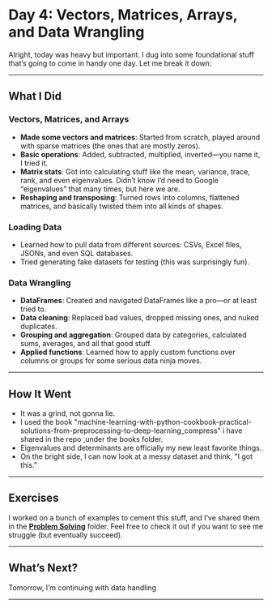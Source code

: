 # Day 4: Vectors, Matrices, Arrays, and Data Wrangling  

Alright, today was heavy but important. I dug into some foundational stuff that’s going to come in handy one day. Let me break it down:  

---

## What I Did  

### Vectors, Matrices, and Arrays  
- **Made some vectors and matrices**: Started from scratch, played around with sparse matrices (the ones that are mostly zeros).  
- **Basic operations**: Added, subtracted, multiplied, inverted—you name it, I tried it.  
- **Matrix stats**: Got into calculating stuff like the mean, variance, trace, rank, and even eigenvalues. Didn’t know I’d need to Google “eigenvalues” that many times, but here we are.  
- **Reshaping and transposing**: Turned rows into columns, flattened matrices, and basically twisted them into all kinds of shapes.  

### Loading Data  
- Learned how to pull data from different sources: CSVs, Excel files, JSONs, and even SQL databases.  
- Tried generating fake datasets for testing (this was surprisingly fun).  

### Data Wrangling  
- **DataFrames**: Created and navigated DataFrames like a pro—or at least tried to.  
- **Data cleaning**: Replaced bad values, dropped missing ones, and nuked duplicates.  
- **Grouping and aggregation**: Grouped data by categories, calculated sums, averages, and all that good stuff.  
- **Applied functions**: Learned how to apply custom functions over columns or groups for some serious data ninja moves.  

---

## How It Went  
- It was a grind, not gonna lie.  
- I used the book "machine-learning-with-python-cookbook-practical-solutions-from-preprocessing-to-deep-learning_compress" i have shared in the repo ,under the books folder.
- Eigenvalues and determinants are officially my new least favorite things.  
- On the bright side, I can now look at a messy dataset and think, "I got this."  

---

## Exercises  
I worked on a bunch of examples to cement this stuff, and I’ve shared them in the **[Problem Solving](../exercises/)** folder. Feel free to check it out if you want to see me struggle (but eventually succeed).  

---

## What’s Next?  
Tomorrow, I’m continuing with data handling  

---
